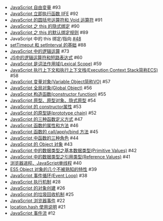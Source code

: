 - [JavaScript 自由变量](https://github.com/felix-cao/Blog/issues/93) #93
- [JavaScript 立即执行函数 IIFE](https://github.com/felix-cao/Blog/issues/92) #92
- [JavaScript 的圆括号运算符和 Void 运算符](https://github.com/felix-cao/Blog/issues/91) #91
- [JavaScript 之 this 的隐式绑定](https://github.com/felix-cao/Blog/issues/90) #90
- [JavaScript 之 this 的默认绑定规则](https://github.com/felix-cao/Blog/issues/89) #89
- JavaScript 中的 this 绑定/指向 [#48](https://github.com/felix-cao/Blog/issues/48)
- [setTimeout 和 setInterval 的基础](https://github.com/felix-cao/Blog/issues/88) #88
- [JavaScript 中的逻辑运算](https://github.com/felix-cao/Blog/issues/73) #73
- [JS中的逻辑运算符和短路表达式](https://github.com/felix-cao/Blog/issues/60) #60
- [JavaScript 是词法作用域(Lexical Scope)](https://github.com/felix-cao/Blog/issues/59) #59
- [JavaScript 执行上下文和执行上下文栈(Execution Context Stack简称ECS)](https://github.com/felix-cao/Blog/issues/58) #58
- [JavaScript 变量对象(Variable Object简称VO)](https://github.com/felix-cao/Blog/issues/57) #57
- [JavaScript 全局对象(Global Object)](https://github.com/felix-cao/Blog/issues/56) #56
- [JavaScript 构造函数(constructor function)](https://github.com/felix-cao/Blog/issues/55) #55
- [JavaScript 原型、原型对象、隐式原型](https://github.com/felix-cao/Blog/issues/54) #54
- [JavaScript 的 constructor属性](https://github.com/felix-cao/Blog/issues/53) #53
- [JavaScript 的原型链(prototype chain)](https://github.com/felix-cao/Blog/issues/52) #52
- [JavaScript 的三种函数定义方式](https://github.com/felix-cao/Blog/issues/47) #47
- [JavaScript 函数的属性和方法](https://github.com/felix-cao/Blog/issues/46) #46
- [JavaScript 函数的 call/apply/bind 方法](https://github.com/felix-cao/Blog/issues/45) #45
- [JavaScript 中函数的三种角色](https://github.com/felix-cao/Blog/issues/44) #44
- [JavaScript 的 Object 对象](https://github.com/felix-cao/Blog/issues/43) #43
- [JavaScript 中的数据类型之基本数据类型(Primitive Values)](https://github.com/felix-cao/Blog/issues/42) #42
- [JavaScript 中的数据类型之引用类型(Reference Values)](https://github.com/felix-cao/Blog/issues/41) #41
- [浏览器进程、JavaScript单线程](https://github.com/felix-cao/Blog/issues/40) #40
- [ES5 Object 对象的几个不被熟知的特性](https://github.com/felix-cao/Blog/issues/39) #39
- [JavaScript 事件循环(Event Loop)](https://github.com/felix-cao/Blog/issues/38) #38
- [JavaScript 执行机制](https://github.com/felix-cao/Blog/issues/28) #28
- [JavaScript 的对象创建](https://github.com/felix-cao/Blog/issues/26) #26
- [JavaScript 的垃圾回收机制](https://github.com/felix-cao/Blog/issues/25) #25
- [JavaScript 浏览器事件](https://github.com/felix-cao/Blog/issues/22) #22
- [location.hash 使用说明](https://github.com/felix-cao/Blog/issues/21) #21
- [JavaScript 事件流](https://github.com/felix-cao/Blog/issues/12) #12
